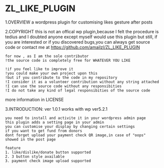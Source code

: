 # ZL_LIKE_PLUGIN
1.OVERVIEW
    a wordpress plugin for customising likes gesture after posts

2.COPYRIGHT
    this is not an offical wp plugin,because I felt the procedure is tedius and I doubted anyone except myself would use this plugin
    but still, if you are interested or if you discovered bugs,you can always get source code or contact me at https://github.com/amailzl/ZL_LIKE_PLUGIN

    for now , as I am the sole contributor
    !the source code is completely free for WHATEVER YOU LIKE

    !if you feel like to improve it
    !you could make your own project upon this
    !but if you contribute to the code in my repository
    !I consider it as a volunteer contribution without any string attached
    !I can use the source code without any responsibities
    !I do not take any kind of legal responsibities of the source code

more information in LICENSE

3.INTRODUCTION:
    ver 1.0.1
    works with wp ver5.2.1

    you need to install and activite it in your wordpress admin page
    this plugin adds a setting page in your admin
    you can customise your display by changing certain settings
    if you want to get fund from donors
    dont forget upload your payment check QR image,in case of "oops" showed in the post page

    feature
    1. like/dislike/donate button supported
    2. 3 button style available
    3. payment check image upload supported